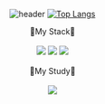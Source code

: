 <div align="center">
  
![header](https://capsule-render.vercel.app/api?type=Waving&height=200&text=Welcome&fontColor=FFFFFF&fontAlignY=40&desc=Mincheol's%20github&descAlign=70)
[![Top Langs](https://github-readme-stats.vercel.app/api/top-langs/?username=JMC816)](https://github.com/JMC816/github-readme-stats)
</div>
<div align="center">
  🔎My Stack🔎
  </br>
  </br>
  <img src="https://img.shields.io/badge/html5-E34F26?style=for-the-badge&logo=html5&logoColor=white">
  <img src="https://img.shields.io/badge/css-1572B6?style=for-the-badge&logo=css3&logoColor=white"> 
  <img src="https://img.shields.io/badge/javascript-F7DF1E?style=for-the-badge&logo=javascript&logoColor=black">
  </br>
  </br>
  📖My Study📖
  </br>
  </br>
  <a href="https://www.notion.so/b7a4305a38e445c794033365214cc5c2?pvs=4"><img src="https://img.shields.io/badge/Notion-000000?style=for-the-badge&logo=Notion&logoColor=white"></a>
</div>
